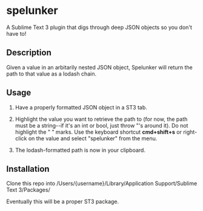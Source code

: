 # spelunker
A Sublime Text 3 plugin that digs through deep JSON objects so you don't have to!

## Description
Given a value in an arbitarily nested JSON object, Spelunker will return the path to that value as a lodash chain.

## Usage
1. Have a properly formatted JSON object in a ST3 tab. 

2. Highlight the value you want to retrieve the path to (for now, the path must be a string--if it's an int or bool, just throw "'s around it). Do not highlight the " " marks. Use the keyboard shortcut **cmd+shift+s** or right-click on the value and select "spelunker" from the menu. 

3. The lodash-formatted path is now in your clipboard.

## Installation
Clone this repo into /Users/{username}/Library/Application Support/Sublime Text 3/Packages/

Eventually this will be a proper ST3 package.
